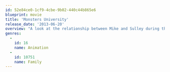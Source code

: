 ```yaml
---
id: 52e84ce0-1cf9-4cbe-9b02-440c44b865e6
blueprint: movie
title: 'Monsters University'
release_date: '2013-06-20'
overview: "A look at the relationship between Mike and Sulley during their days at Monsters University — when they weren't necessarily the best of friends."
genres:
  -
    id: 16
    name: Animation
  -
    id: 10751
    name: Family
---
```

